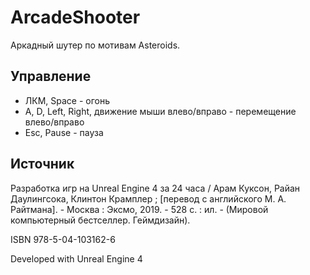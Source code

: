 # ArcadeShooter

Аркадный шутер по мотивам Asteroids.

## Управление

* ЛКМ, Space - огонь
* A, D, Left, Right, движение мыши влево/вправо - перемещение влево/вправо
* Esc, Pause - пауза

## Источник

Разработка игр на Unreal Engine 4 за 24 часа / Арам Куксон, Райан Даулингсока,
Клинтон Крамплер ; [перевод с английского М. А. Райтмана]. - Москва : Эксмо, 2019. - 528 с. : ил. - (Мировой компьютерный бестселлер. Геймдизайн).

ISBN 978-5-04-103162-6

Developed with Unreal Engine 4
